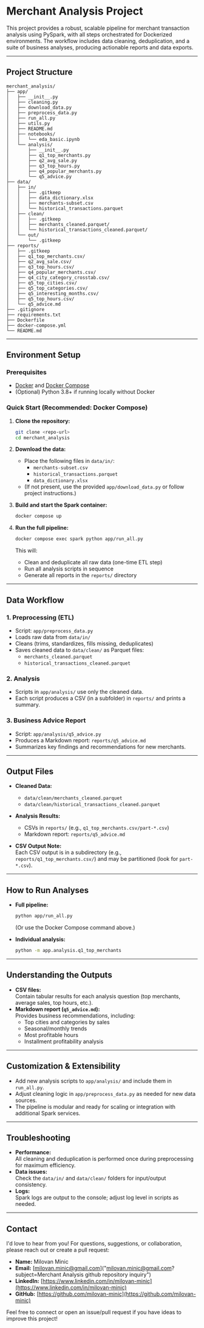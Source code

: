 # Merchant Analysis Project

This project provides a robust, scalable pipeline for merchant transaction analysis using PySpark, with all steps orchestrated for Dockerized environments. The workflow includes data cleaning, deduplication, and a suite of business analyses, producing actionable reports and data exports.

---

## Project Structure

```
merchant_analysis/
├── app/
│   ├── __init__.py
│   ├── cleaning.py
│   ├── download_data.py
│   ├── preprocess_data.py
│   ├── run_all.py
│   ├── utils.py
│   ├── README.md
│   ├── notebooks/
│   │   └── eda_basic.ipynb
│   └── analysis/
│       ├── __init__.py
│       ├── q1_top_merchants.py
│       ├── q2_avg_sale.py
│       ├── q3_top_hours.py
│       ├── q4_popular_merchants.py
│       └── q5_advice.py
├── data/
│   ├── in/
│   │   ├── .gitkeep
│   │   ├── data_dictionary.xlsx
│   │   ├── merchants-subset.csv
│   │   └── historical_transactions.parquet
│   ├── clean/
│   │   ├── .gitkeep
│   │   ├── merchants_cleaned.parquet/
│   │   └── historical_transactions_cleaned.parquet/
│   └── out/
│       └── .gitkeep
├── reports/
│   ├── .gitkeep
│   ├── q1_top_merchants.csv/
│   ├── q2_avg_sale.csv/
│   ├── q3_top_hours.csv/
│   ├── q4_popular_merchants.csv/
│   ├── q4_city_category_crosstab.csv/
│   ├── q5_top_cities.csv/
│   ├── q5_top_categories.csv/
│   ├── q5_interesting_months.csv/
│   ├── q5_top_hours.csv/
│   └── q5_advice.md
├── .gitignore
├── requirements.txt
├── Dockerfile
├── docker-compose.yml
└── README.md
```

---

## Environment Setup

### Prerequisites

- [Docker](https://www.docker.com/) and [Docker Compose](https://docs.docker.com/compose/)
- (Optional) Python 3.8+ if running locally without Docker

### Quick Start (Recommended: Docker Compose)

1. **Clone the repository:**
   ```bash
   git clone <repo-url>
   cd merchant_analysis
   ```

2. **Download the data:**
   - Place the following files in `data/in/`:
     - `merchants-subset.csv`
     - `historical_transactions.parquet`
     - `data_dictionary.xlsx`
   - (If not present, use the provided `app/download_data.py` or follow project instructions.)

3. **Build and start the Spark container:**
   ```bash
   docker compose up
   ```

4. **Run the full pipeline:**
   ```bash
   docker compose exec spark python app/run_all.py
   ```
   This will:
   - Clean and deduplicate all raw data (one-time ETL step)
   - Run all analysis scripts in sequence
   - Generate all reports in the `reports/` directory

---

## Data Workflow

### 1. **Preprocessing (ETL)**
- Script: `app/preprocess_data.py`
- Loads raw data from `data/in/`
- Cleans (trims, standardizes, fills missing, deduplicates)
- Saves cleaned data to `data/clean/` as Parquet files:
  - `merchants_cleaned.parquet`
  - `historical_transactions_cleaned.parquet`

### 2. **Analysis**
- Scripts in `app/analysis/` use only the cleaned data.
- Each script produces a CSV (in a subfolder) in `reports/` and prints a summary.

### 3. **Business Advice Report**
- Script: `app/analysis/q5_advice.py`
- Produces a Markdown report: `reports/q5_advice.md`
- Summarizes key findings and recommendations for new merchants.

---

## Output Files

- **Cleaned Data:**  
  - `data/clean/merchants_cleaned.parquet`
  - `data/clean/historical_transactions_cleaned.parquet`

- **Analysis Results:**  
  - CSVs in `reports/` (e.g., `q1_top_merchants.csv/part-*.csv`)
  - Markdown report: `reports/q5_advice.md`

- **CSV Output Note:**  
  Each CSV output is in a subdirectory (e.g., `reports/q1_top_merchants.csv/`) and may be partitioned (look for `part-*.csv`).

---

## How to Run Analyses

- **Full pipeline:**  
  ```bash
  python app/run_all.py
  ```
  (Or use the Docker Compose command above.)

- **Individual analysis:**  
  ```bash
  python -m app.analysis.q1_top_merchants
  ```

---

## Understanding the Outputs

- **CSV files:**  
  Contain tabular results for each analysis question (top merchants, average sales, top hours, etc.).
- **Markdown report (`q5_advice.md`):**  
  Provides business recommendations, including:
  - Top cities and categories by sales
  - Seasonal/monthly trends
  - Most profitable hours
  - Installment profitability analysis

---

## Customization & Extensibility

- Add new analysis scripts to `app/analysis/` and include them in `run_all.py`.
- Adjust cleaning logic in `app/preprocess_data.py` as needed for new data sources.
- The pipeline is modular and ready for scaling or integration with additional Spark services.

---

## Troubleshooting

- **Performance:**  
  All cleaning and deduplication is performed once during preprocessing for maximum efficiency.
- **Data issues:**  
  Check the `data/in/` and `data/clean/` folders for input/output consistency.
- **Logs:**  
  Spark logs are output to the console; adjust log level in scripts as needed.

---

## Contact

I'd love to hear from you! For questions, suggestions, or collaboration, please reach out or create a pull request:

- **Name:** Milovan Minic
- **Email:** [milovan.minic@gmail.com]("milovan.minic@gmail.com?subject=Merchant Analysis github repository inquiry")
- **LinkedIn:** [https://www.linkedin.com/in/milovan-minic](https://www.linkedin.com/in/milovan-minic)
- **GitHub:** [https://github.com/milovan-minic](https://github.com/milovan-minic)

Feel free to connect or open an issue/pull request if you have ideas to improve this project! 